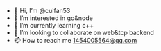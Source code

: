 - 👋 Hi, I’m @cuifan53
- 👀 I’m interested in go&node
- 🌱 I’m currently learning c++
- 💞️ I’m looking to collaborate on web&tcp backend
- 📫 How to reach me 1454005564@qq.com

<!---
cuifan53/cuifan53 is a ✨ special ✨ repository because its `README.md` (this file) appears on your GitHub profile.
You can click the Preview link to take a look at your changes.
--->
